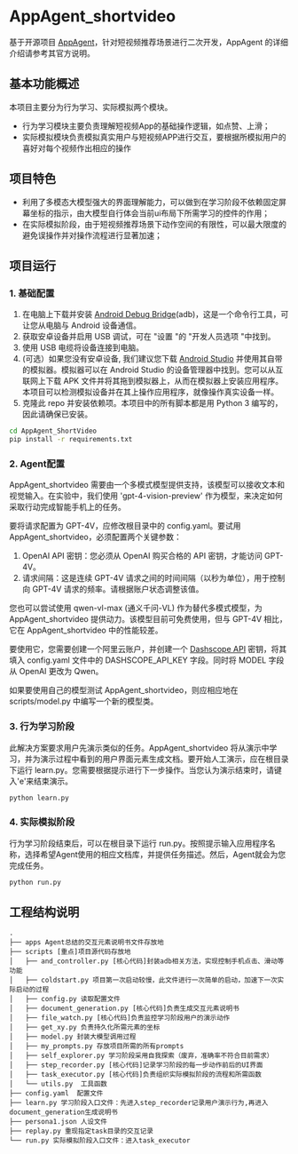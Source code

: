 # AppAgent_shortvideo
基于开源项目 [AppAgent](https://github.com/mnotgod96/AppAgent)，针对短视频推荐场景进行二次开发，AppAgent 的详细介绍请参考其官方说明。

## 基本功能概述
本项目主要分为行为学习、实际模拟两个模块。
+ 行为学习模块主要负责理解短视频App的基础操作逻辑，如点赞、上滑；
+ 实际模拟模块负责模拟真实用户与短视频APP进行交互，要根据所模拟用户的喜好对每个视频作出相应的操作

## 项目特色
+ 利用了多模态大模型强大的界面理解能力，可以做到在学习阶段不依赖固定屏幕坐标的指示，由大模型自行体会当前ui布局下所需学习的控件的作用；
+ 在实际模拟阶段，由于短视频推荐场景下动作空间的有限性，可以最大限度的避免误操作并对操作流程进行显著加速；

## 项目运行
### 1. 基础配置
1. 在电脑上下载并安装 [Android Debug Bridge](https://developer.android.com/tools/adb)(adb)，这是一个命令行工具，可让您从电脑与 Android 设备通信。
2. 获取安卓设备并启用 USB 调试，可在 "设置 "的 "开发人员选项 "中找到。
3. 使用 USB 电缆将设备连接到电脑。
4. (可选）如果您没有安卓设备, 我们建议您下载 [Android Studio](https://developer.android.com/studio/run/emulator) 并使用其自带的模拟器。模拟器可以在 Android Studio 的设备管理器中找到。您可以从互联网上下载 APK 文件并将其拖到模拟器上，从而在模拟器上安装应用程序。本项目可以检测模拟设备并在其上操作应用程序，就像操作真实设备一样。
5. 克隆此 repo 并安装依赖项。本项目中的所有脚本都是用 Python 3 编写的，因此请确保已安装。
```bash
cd AppAgent_ShortVideo
pip install -r requirements.txt
```
### 2. Agent配置
AppAgent_shortvideo 需要由一个多模式模型提供支持，该模型可以接收文本和视觉输入。在实验中，我们使用 'gpt-4-vision-preview' 作为模型，来决定如何采取行动完成智能手机上的任务。

要将请求配置为 GPT-4V，应修改根目录中的 config.yaml。要试用 AppAgent_shortvideo，必须配置两个关键参数：
1. OpenAI API 密钥：您必须从 OpenAI 购买合格的 API 密钥，才能访问 GPT-4V。
2. 请求间隔：这是连续 GPT-4V 请求之间的时间间隔（以秒为单位），用于控制向 GPT-4V 请求的频率。请根据账户状态调整该值。

您也可以尝试使用 qwen-vl-max (通义千问-VL) 作为替代多模式模型，为 AppAgent_shortvideo 提供动力。该模型目前可免费使用，但与 GPT-4V 相比，它在 AppAgent_shortvideo 中的性能较差。

要使用它，您需要创建一个阿里云账户，并创建一个 [Dashscope API](https://help.aliyun.com/zh/dashscope/developer-reference/acquisition-and-configuration-of-api-key?spm=a2c4g.11186623.0.i1) 密钥，将其填入 config.yaml 文件中的 DASHSCOPE_API_KEY 字段。同时将 MODEL 字段从 OpenAI 更改为 Qwen。

如果要使用自己的模型测试 AppAgent_shortvideo，则应相应地在 scripts/model.py 中编写一个新的模型类。

### 3. 行为学习阶段
此解决方案要求用户先演示类似的任务。AppAgent_shortvideo 将从演示中学习，并为演示过程中看到的用户界面元素生成文档。要开始人工演示，应在根目录下运行 learn.py。您需要根据提示进行下一步操作。当您认为演示结束时，请键入'e'来结束演示。
```bash
python learn.py
```
### 4. 实际模拟阶段
行为学习阶段结束后，可以在根目录下运行 run.py。按照提示输入应用程序名称，选择希望Agent使用的相应文档库，并提供任务描述。然后，Agent就会为您完成任务。
```bash
python run.py
```

## 工程结构说明

```angular2html
.
├── apps Agent总结的交互元素说明书文件存放地
├── scripts [重点]项目源代码存放地
│   ├── and_controller.py [核心代码]封装adb相关方法，实现控制手机点击、滑动等功能
│   ├── coldstart.py 项目第一次启动较慢，此文件进行一次简单的启动，加速下一次实际启动的过程
│   ├── config.py 读取配置文件
│   ├── document_generation.py [核心代码]负责生成交互元素说明书
│   ├── file_watch.py [核心代码]负责监控学习阶段用户的演示动作
│   ├── get_xy.py 负责持久化所需元素的坐标
│   ├── model.py 封装大模型调用过程
│   ├── my_prompts.py 存放项目所需的所有prompts
│   ├── self_explorer.py 学习阶段采用自我探索（废弃，准确率不符合目前需求）
│   ├── step_recorder.py [核心代码]记录学习阶段的每一步动作前后的UI界面
│   ├── task_executor.py [核心代码]负责组织实际模拟阶段的流程和所需函数
│   └── utils.py  工具函数
├── config.yaml  配置文件
├── learn.py 学习阶段入口文件：先进入step_recorder记录用户演示行为,再进入document_generation生成说明书
├── persona1.json 人设文件
├── replay.py 重现指定task目录的交互记录
└── run.py 实际模拟阶段入口文件：进入task_executor
```

